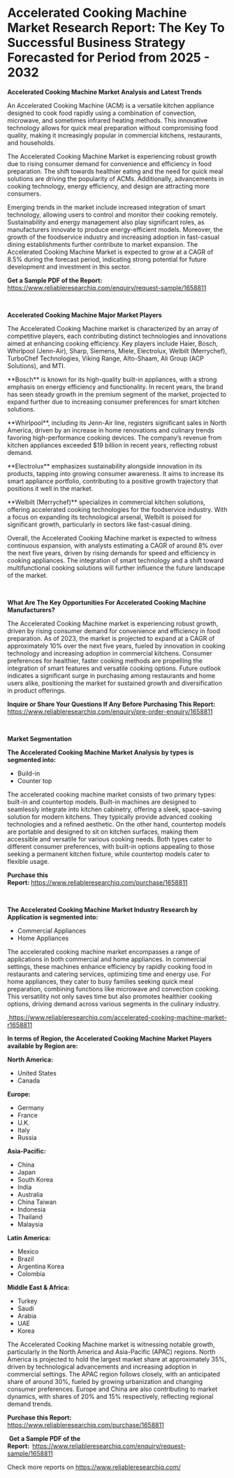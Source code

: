 <p><h1>Accelerated Cooking Machine Market Research Report: The Key To Successful Business Strategy Forecasted for Period from 2025 - 2032</h1></p><p><strong>Accelerated Cooking Machine Market Analysis and Latest Trends</strong></p>
<p><p>An Accelerated Cooking Machine (ACM) is a versatile kitchen appliance designed to cook food rapidly using a combination of convection, microwave, and sometimes infrared heating methods. This innovative technology allows for quick meal preparation without compromising food quality, making it increasingly popular in commercial kitchens, restaurants, and households. </p><p>The Accelerated Cooking Machine Market is experiencing robust growth due to rising consumer demand for convenience and efficiency in food preparation. The shift towards healthier eating and the need for quick meal solutions are driving the popularity of ACMs. Additionally, advancements in cooking technology, energy efficiency, and design are attracting more consumers. </p><p>Emerging trends in the market include increased integration of smart technology, allowing users to control and monitor their cooking remotely. Sustainability and energy management also play significant roles, as manufacturers innovate to produce energy-efficient models. Moreover, the growth of the foodservice industry and increasing adoption in fast-casual dining establishments further contribute to market expansion. The Accelerated Cooking Machine Market is expected to grow at a CAGR of 8.5% during the forecast period, indicating strong potential for future development and investment in this sector.</p></p>
<p><strong>Get a Sample PDF of the Report:&nbsp;</strong> <a href="https://www.reliableresearchiq.com/enquiry/request-sample/1658811?utm_campaign=3308&utm_medium=2&utm_source=Github&utm_content=ia&utm_term=04042025&utm_id=accelerated-cooking-machine">https://www.reliableresearchiq.com/enquiry/request-sample/1658811</a></p>
<p>&nbsp;</p>
<p><strong>Accelerated Cooking Machine Major Market Players</strong></p>
<p><p>The Accelerated Cooking Machine market is characterized by an array of competitive players, each contributing distinct technologies and innovations aimed at enhancing cooking efficiency. Key players include Haier, Bosch, Whirlpool (Jenn-Air), Sharp, Siemens, Miele, Electrolux, Welbilt (Merrychef), TurboChef Technologies, Viking Range, Alto-Shaam, Ali Group (ACP Solutions), and MTI.</p><p>**Bosch** is known for its high-quality built-in appliances, with a strong emphasis on energy efficiency and functionality. In recent years, the brand has seen steady growth in the premium segment of the market, projected to expand further due to increasing consumer preferences for smart kitchen solutions.</p><p>**Whirlpool**, including its Jenn-Air line, registers significant sales in North America, driven by an increase in home renovations and culinary trends favoring high-performance cooking devices. The company’s revenue from kitchen appliances exceeded $19 billion in recent years, reflecting robust demand.</p><p>**Electrolux** emphasizes sustainability alongside innovation in its products, tapping into growing consumer awareness. It aims to increase its smart appliance portfolio, contributing to a positive growth trajectory that positions it well in the market.</p><p>**Welbilt (Merrychef)** specializes in commercial kitchen solutions, offering accelerated cooking technologies for the foodservice industry. With a focus on expanding its technological arsenal, Welbilt is poised for significant growth, particularly in sectors like fast-casual dining.</p><p>Overall, the Accelerated Cooking Machine market is expected to witness continuous expansion, with analysts estimating a CAGR of around 8% over the next five years, driven by rising demands for speed and efficiency in cooking appliances. The integration of smart technology and a shift toward multifunctional cooking solutions will further influence the future landscape of the market.</p></p>
<p>&nbsp;</p>
<p><strong>What Are The Key Opportunities For Accelerated Cooking Machine Manufacturers?</strong></p>
<p><p>The Accelerated Cooking Machine market is experiencing robust growth, driven by rising consumer demand for convenience and efficiency in food preparation. As of 2023, the market is projected to expand at a CAGR of approximately 10% over the next five years, fueled by innovation in cooking technology and increasing adoption in commercial kitchens. Consumer preferences for healthier, faster cooking methods are propelling the integration of smart features and versatile cooking options. Future outlook indicates a significant surge in purchasing among restaurants and home users alike, positioning the market for sustained growth and diversification in product offerings.</p></p>
<p><strong>Inquire or Share Your Questions If Any Before Purchasing This Report:</strong> <a href="https://www.reliableresearchiq.com/enquiry/pre-order-enquiry/1658811?utm_campaign=3308&utm_medium=2&utm_source=Github&utm_content=ia&utm_term=04042025&utm_id=accelerated-cooking-machine">https://www.reliableresearchiq.com/enquiry/pre-order-enquiry/1658811</a></p>
<p>&nbsp;</p>
<p><strong>Market Segmentation</strong></p>
<p><strong>The Accelerated Cooking Machine Market Analysis by types is segmented into:</strong></p>
<p><ul><li>Build-in</li><li>Counter top</li></ul></p>
<p><p>The accelerated cooking machine market consists of two primary types: built-in and countertop models. Built-in machines are designed to seamlessly integrate into kitchen cabinetry, offering a sleek, space-saving solution for modern kitchens. They typically provide advanced cooking technologies and a refined aesthetic. On the other hand, countertop models are portable and designed to sit on kitchen surfaces, making them accessible and versatile for various cooking needs. Both types cater to different consumer preferences, with built-in options appealing to those seeking a permanent kitchen fixture, while countertop models cater to flexible usage.</p></p>
<p><strong>Purchase this Report:&nbsp;</strong><a href="https://www.reliableresearchiq.com/purchase/1658811?utm_campaign=3308&utm_medium=2&utm_source=Github&utm_content=ia&utm_term=04042025&utm_id=accelerated-cooking-machine">https://www.reliableresearchiq.com/purchase/1658811</a></p>
<p>&nbsp;</p>
<p><strong>The Accelerated Cooking Machine Market Industry Research by Application is segmented into:</strong></p>
<p><ul><li>Commercial Appliances</li><li>Home Appliances</li></ul></p>
<p><p>The accelerated cooking machine market encompasses a range of applications in both commercial and home appliances. In commercial settings, these machines enhance efficiency by rapidly cooking food in restaurants and catering services, optimizing time and energy use. For home appliances, they cater to busy families seeking quick meal preparation, combining functions like microwave and convection cooking. This versatility not only saves time but also promotes healthier cooking options, driving demand across various segments in the culinary industry.</p></p>
<p><a href="https://www.reliableresearchiq.com/accelerated-cooking-machine-market-r1658811?utm_campaign=3308&utm_medium=2&utm_source=Github&utm_content=ia&utm_term=04042025&utm_id=accelerated-cooking-machine">&nbsp;https://www.reliableresearchiq.com/accelerated-cooking-machine-market-r1658811</a></p>
<p><strong>In terms of Region, the Accelerated Cooking Machine Market Players available by Region are:</strong></p>
<p>
    <p> <strong> North America: </strong>
        <ul>
            <li>United States</li>
            <li>Canada</li>
        </ul>
        </p> 
    <p> <strong> Europe: </strong>
        <ul>
            <li>Germany</li>
            <li>France</li>
            <li>U.K.</li>
            <li>Italy</li>
            <li>Russia</li>
        </ul>
        </p> 
    <p> <strong> Asia-Pacific: </strong>
        <ul>
            <li>China</li>
            <li>Japan</li>
            <li>South Korea</li>
            <li>India</li>
            <li>Australia</li>
            <li>China Taiwan</li>
            <li>Indonesia</li>
            <li>Thailand</li>
            <li>Malaysia</li>
        </ul>
        </p> 
    <p> <strong> Latin America: </strong>
        <ul>
            <li>Mexico</li>
            <li>Brazil</li>
            <li>Argentina Korea</li>
            <li>Colombia</li>
        </ul>
        </p> 
    <p> <strong> Middle East & Africa: </strong>
        <ul>
            <li>Turkey</li>
            <li>Saudi</li>
            <li>Arabia</li>
            <li>UAE</li>
            <li>Korea</li>
        </ul>
    </p>
    </p>
<p><p>The Accelerated Cooking Machine market is witnessing notable growth, particularly in the North America and Asia-Pacific (APAC) regions. North America is projected to hold the largest market share at approximately 35%, driven by technological advancements and increasing adoption in commercial settings. The APAC region follows closely, with an anticipated share of around 30%, fueled by growing urbanization and changing consumer preferences. Europe and China are also contributing to market dynamics, with shares of 20% and 15% respectively, reflecting regional demand trends.</p></p>
<p><strong>Purchase this Report: </strong><a href="https://www.reliableresearchiq.com/purchase/1658811?utm_campaign=3308&utm_medium=2&utm_source=Github&utm_content=ia&utm_term=04042025&utm_id=accelerated-cooking-machine">https://www.reliableresearchiq.com/purchase/1658811</a></p>
<p>&nbsp;<strong>Get a Sample PDF of the Report:&nbsp;&nbsp;</strong><a href="https://www.reliableresearchiq.com/enquiry/request-sample/1658811?utm_campaign=3308&utm_medium=2&utm_source=Github&utm_content=ia&utm_term=04042025&utm_id=accelerated-cooking-machine">https://www.reliableresearchiq.com/enquiry/request-sample/1658811</a></p>
<p><strong></strong></p>
<p>Check more reports on <a href="https://www.reliableresearchiq.com/?utm_campaign=3308&utm_medium=2&utm_source=Github&utm_content=ia&utm_term=04042025&utm_id=accelerated-cooking-machine">https://www.reliableresearchiq.com/</a></p>
